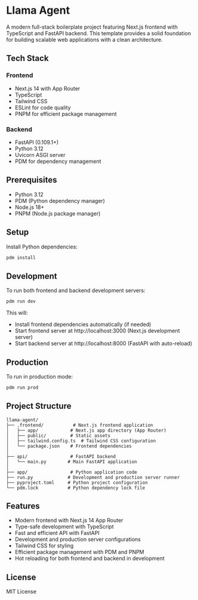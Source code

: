 # Llama Agent

A modern full-stack boilerplate project featuring Next.js frontend with TypeScript and FastAPI backend. This template provides a solid foundation for building scalable web applications with a clean architecture.

## Tech Stack

### Frontend
- Next.js 14 with App Router
- TypeScript
- Tailwind CSS
- ESLint for code quality
- PNPM for efficient package management

### Backend
- FastAPI (0.109.1+)
- Python 3.12
- Uvicorn ASGI server
- PDM for dependency management

## Prerequisites

- Python 3.12
- PDM (Python dependency manager)
- Node.js 18+
- PNPM (Node.js package manager)

## Setup

Install Python dependencies:
```bash
pdm install
```

## Development

To run both frontend and backend development servers:

```bash
pdm run dev
```

This will:
- Install frontend dependencies automatically (if needed)
- Start frontend server at http://localhost:3000 (Next.js development server)
- Start backend server at http://localhost:8000 (FastAPI with auto-reload)

## Production

To run in production mode:

```bash
pdm run prod
```

## Project Structure

```
llama-agent/
├── .frontend/           # Next.js frontend application
│   ├── app/            # Next.js app directory (App Router)
│   ├── public/         # Static assets
│   ├── tailwind.config.ts  # Tailwind CSS configuration
│   └── package.json    # Frontend dependencies
│
├── api/                # FastAPI backend
│   └── main.py        # Main FastAPI application
│
├── app/                # Python application code
├── run.py             # Development and production server runner
├── pyproject.toml     # Python project configuration
└── pdm.lock           # Python dependency lock file
```

## Features

- Modern frontend with Next.js 14 App Router
- Type-safe development with TypeScript
- Fast and efficient API with FastAPI
- Development and production server configurations
- Tailwind CSS for styling
- Efficient package management with PDM and PNPM
- Hot reloading for both frontend and backend in development

## License

MIT License 